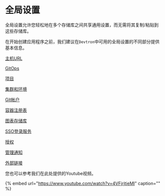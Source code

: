 ﻿# 全局设置

全局设置允许您轻松地在多个存储库之间共享通用设置，而无需将其复制/粘贴到这些存储库。

在开始创建应用程序之前，我们建议在`Devtron`中可用的全局设置的不同部分提供基本信息。

[主机URL](host-url.md)

[GitOps](gitops.md)

[项目](projects.md)

[集群和环境](cluster-and-environments.md)

[Git帐户](git-accounts.md)

[容器注册表](docker-registries.md)

[图表存储库](chart-repo.md)

[SSO登录服务](sso-login.md)

[授权](https://docs.devtron.ai/global-configurations/authorization)

[管理通知](manage-notification.md)

[外部链接](external-links.md)


您也可以参考我们在此处提供的Youtube视频。

{% embed url="https://www.youtube.com/watch?v=4VFjrjtieMI" caption="" %}

